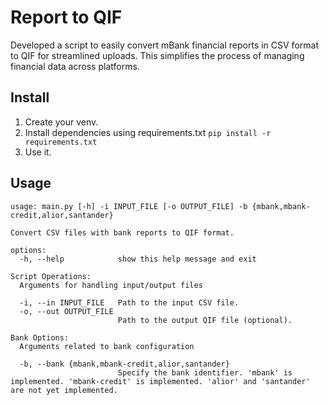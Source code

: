 # Report to QIF

Developed a script to easily convert mBank financial reports in CSV format to QIF for streamlined uploads. This simplifies the process of managing financial data across platforms.

## Install

1. Create your venv.
2. Install dependencies using requirements.txt ```pip install -r requirements.txt```
3. Use it.

## Usage
```
usage: main.py [-h] -i INPUT_FILE [-o OUTPUT_FILE] -b {mbank,mbank-credit,alior,santander}

Convert CSV files with bank reports to QIF format.

options:
  -h, --help            show this help message and exit

Script Operations:
  Arguments for handling input/output files

  -i, --in INPUT_FILE   Path to the input CSV file.
  -o, --out OUTPUT_FILE
                        Path to the output QIF file (optional).

Bank Options:
  Arguments related to bank configuration

  -b, --bank {mbank,mbank-credit,alior,santander}
                        Specify the bank identifier. 'mbank' is implemented. 'mbank-credit' is implemented. 'alior' and 'santander' are not yet implemented.
```                        